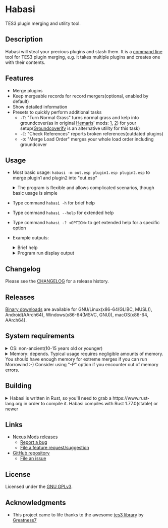 <!-- markdownlint-disable MD013 -->
<!-- markdownlint-disable MD033 -->

# Habasi

TES3 plugin merging and utility tool.  

## Description

Habasi will steal your precious plugins and stash them. It is a [command line](https://en.wikipedia.org/wiki/Command-line_interface) tool for TES3 plugin merging, e.g. it takes multiple plugins and creates one with their contents.  

## Features

* Merge plugins
* Keep mergeable records for record mergers(optional, enabled by default)
* Show detailed information
* Presets to quickly perform additional tasks
  * `-T`: "Turn Normal Grass" turns normal grass and kelp into groundcover(as in original [Hemaris](https://www.nexusmods.com/morrowind/users/102938538)' mods: [1](https://www.nexusmods.com/morrowind/mods/52010), [2](https://www.nexusmods.com/morrowind/mods/52058)) for your setup([Groundcoverify](https://gitlab.com/bmwinger/groundcoverify) is an alternative utility for this task)
  * `-C`: "Check References" reports broken references(outdated plugins)
  * `-O`: "Merge Load Order" merges your whole load order including groundcover

## Usage

<!-- markdownlint-disable MD007 -->
* Most basic usage: `habasi -m out.esp plugin1.esp plugin2.esp` to merge plugin1 and plugin2 into "out.esp"
  <details>

  <summary>The program is flexible and allows complicated scenarios, though basic usage is simple</summary>

    * To merge all plugins in current directory:  
      * `habasi -m out.esp *.esp`  
    * If you know what you do(after reading `habasi -? --mode`):  
      * `habasi --mode complete_replace -m out.esp plugin1.esp plugin2.esp`  
    * Only one input plugin is needed actually, though it rarely makes sense:  
      * `habasi --mode grass -m out.esp Rem_WG_TR.esp`  
    * Profiles are easy to use too. Merging your whole load order:  
      * `habasi -O`  
    * Almost everything may be done with command-line arguments, though settings file is the better way for advanced usage:  
      * `habasi --settings-write` to create settings file  
      * `habasi` afterwards to use it  

  </details>
* Type command `habasi -h` for brief help
* Type command `habasi --help` for extended help
* Type command `habasi -? <OPTION>` to get extended help for a specific option
* Example outputs:  
  <details>
  
  <summary>Brief help</summary>

  ```text
  Habasi - TES3 plugin merging and utility tool
  
  Usage: habasi [OPTIONS]
  
  Options:
    -m, --merge <OUTPUT[, OPTIONS], LIST>  List(s) of plugins to merge
    -l, --log <PATH>                       Name of the log file
    -L, --no-log                           Do not write log
    -s, --settings <PATH>                  Name of the program settings file
        --settings-write                   Write default program settings file and exit
    -g, --grass                            Process grass lists(enabled by default)
    -?, --help-option <OPTION>             Print help for specific option
    -h, --help                             Print help (see more with '--help')
    -V, --version                          Print version
  
  Presets:
    -C, --preset-check-references   Check for missing references in the whole load order [aliases: check]
    -T, --preset-turn-normal-grass  Turn Normal Grass and Kelp into Groundcover for the whole load order
    -O, --preset-merge-load-order   Merge the whole load order
  
  List options:
    -M, --mode <MODE>                      How to process possibly mergeable records
    -b, --base-dir <PATH>                  Base directory for plugin lists
    -d, --dry-run                          Do not write output plugin
    -u, --use-load-order                   Use plugins list from game config file
    -c, --config <PATH>                    Path to the game config file
    -a, --show-all-missing-refs            Show all missing references
    -t, --turn-normal-grass                Turn Normal Grass and Kelp into Groundcover
    -p, --prefer-loose-over-bsa            Get mesh from BSA only when loose mesh not available
    -r, --reindex                          Reindex references twice
    -S, --strip-masters                    Strip masters when possible
    -E, --exclude-deleted-records          Exclude deleted records with --use-load-order
    -A, --no-show-missing-refs             Do not show missing references
    -D, --debug                            Enable additional debug mode
    -I, --no-ignore-errors                 Do not ignore non-important errors
    -P, --no-compare                       Do not compare output plugin with previous version
        --no-compare-secondary             Do not compare output secondary plugin with previous version
        --dry-run-secondary                Do not write secondary output plugin
        --dry-run-dismiss-stats            Dismiss stats with --dry-run
        --regex-case-sensitive             Turn glob/regex patterns to case-sensitive mode
        --regex-sort-by-name               Sort plugins from glob/regex patterns by name
        --ignore-important-errors          Ignore non-critical errors
        --insufficient-merge               Process only cell references(and statics with '-M grass' or '-t')
        --append-to-use-load-order <PATH>  Append plugin path to --use-load-order list
        --skip-from-use-load-order <NAME>  Skip plugin name from --use-load-order list
  
  Display output:
    -v, --verbose...    Show more information
    -q, --quiet         Do not show anything
    -w, --show-plugins  Show list of plugins to merge(handy when using wildcard/glob/regex patterns)
    
  ```

  </details>
  <details>
  
  <summary>Program run display output</summary>

  ```text
  $ ./habasi
  Log is being written into "/home/alvazir/__OMW/habasi.log"
  Output plugin "mods/Patches/Habasi/0/united/United-GRS.esp" was written
  Output plugin "mods/Patches/Habasi/0/united/United-100.esp" was written. It contains reindexed references most likely, so new game is recommended.
  Output plugin "mods/Patches/Habasi/0/united/United-200.esp" was written. It contains reindexed references most likely, so new game is recommended.
  Output plugin "mods/Patches/Habasi/0/united/United-700.esp" was written. It contains reindexed references most likely, so new game is recommended.
  Combined plugin lists stats:
    input(625 plugins): 219277 processed, 5111 removed(dup), 6307 merged, 1718 replaced, 7923 instances filtered(grass)
    output(4 plugins): 208570 total, 206141 unique, 2237 mergeable(unique), 2429 mergeable(total), 5.413s duration
  
  ```

  </details>

## Changelog

Please see the [CHANGELOG](CHANGELOG.md) for a release history.

## Releases

[Binary downloads](https://www.nexusmods.com/morrowind/mods/53002) are available for GNU/Linux(x86-64(GLIBC, MUSL)), Android(AArch64), Windows(x86-64(MSVC, GNU)), macOS(x86-64, AArch64).

## System requirements

<details>

<summary>OS: non-ancient(10-15 years old or younger)</summary>

Linux kernel 3.2+, Android 4.4+, Windows 7+, macOS 10.12+, anything else supported by Rust.  

</details>
<details>

<summary>Memory: depends. Typical usage requires negligible amounts of memory. You should have enough memory for extreme merges if you can run Morrowind :-) Consider using "-P" option if you encounter out of memory errors.</summary>

Estimated peak memory usage: x8(x14 for grass plugins) the combined size of merged plugins. Consider using "-P" option to drop it to x5(x8 for grass). Grass plugins have higher ratio because memory usage mainly depends on the amount of cell references(and size of the plugins in turn).

Most plugins are small, so the memory usage is negligible in most cases. Examples:  

* 266 plugins merged with combined size of 18MB = 126MB(72MB with "-P") RAM usage,  
* 70 plugins merged with combined size of 20MB = 162MB(90MB with "-P") RAM usage,  
* 277 plugins merged with combined size of 110MB = 896MB(536MB with "-P") RAM usage.  

Large plugins are rare. Morrowind.esm is one of the largest(77MB), TR_Mainland.esm is the largest(167MB). Few examples of merging large plugins:  

* Base game master plugins: 91MB in total, 665MB(447MB with "-P") RAM usage:  
  ./habasi -m "out.esp, Morrowind.esm, Tribunal.esm, Bloodmoon.esm",  
* Most popular ESMs: 340MB in total, 2880MB(1918MB with "-P") RAM usage.  
  ./habasi -m "out.esp, Morrowind.esm, Tribunal.esm, Bloodmoon.esm, Patch for Purists.esm, Tamriel_Data.esm, TR_Mainland.esm, OAAB_Data.esm, Sky_Main.esm, Cyr_Main.esm",  
* Merging grass for most landmass mods: 255MB in total, 3658MB(2039MB with "-P") RAM usage:  
  Grass for Morrowind, STotSP, TR, SHotN, Cyrodiil, Havish, Lokken, Wyrmhaven, Chemua etc.  

The most extreme cases of merging everything:  

* Heavy modded setup of ~650 plugins: 750MB in total(with grass), 5770MB(2673MB with "-P") RAM usage.  

</details>

## Building

<details>

<summary>Habasi is written in Rust, so you'll need to grab a https://www.rust-lang.org in order to compile it. Habasi compiles with Rust 1.77.0(stable) or newer</summary>

```shell
git clone https://github.com/alvazir/habasi
cd habasi
cargo build --release
./target/release/habasi --version
```

</details>

## Links

* [Nexus Mods releases](https://www.nexusmods.com/morrowind/mods/53002)  
  * [Report a bug](https://www.nexusmods.com/morrowind/mods/53002/?tab=bugs)  
  * [File a feature request/suggestion](https://www.nexusmods.com/morrowind/mods/53002/?tab=posts)  
* [GitHub repository](https://github.com/alvazir/habasi)  
  * [File an issue](https://github.com/alvazir/habasi/issues)  

## License

Licensed under the [GNU GPLv3](LICENSE).  

## Acknowledgments

* This project came to life thanks to the awesome [tes3 library](https://github.com/Greatness7/tes3) by [Greatness7](https://github.com/Greatness7)  
